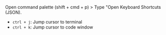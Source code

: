 Open command palette (shift + cmd + p) > Type "Open Keyboard Shortcuts (JSON).
- `ctrl + j`: Jump cursor to terminal
- `ctrl + k`: Jump cursor to code window

